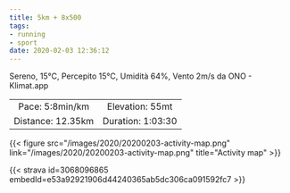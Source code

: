 ```yaml
---
title: 5km + 8x500
tags:
- running
- sport
date: 2020-02-03 12:36:12
---
```

Sereno, 15°C, Percepito 15°C, Umidità 64%, Vento 2m/s da ONO - Klimat.app

| | |
| :-: | :-: |
| Pace: 5:8min/km | Elevation: 55mt |
| Distance: 12.35km | Duration: 1:03:30 |



{{< figure src="/images/2020/20200203-activity-map.png" link="/images/2020/20200203-activity-map.png" title="Activity map" >}}


{{< strava id=3068096865 embedId=e53a92921906d44240365ab5dc306ca091592fc7 >}}
